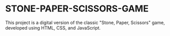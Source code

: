 # STONE-PAPER-SCISSORS-GAME
This project is a digital version of the classic "Stone, Paper, Scissors" game, developed using HTML, CSS, and JavaScript.
